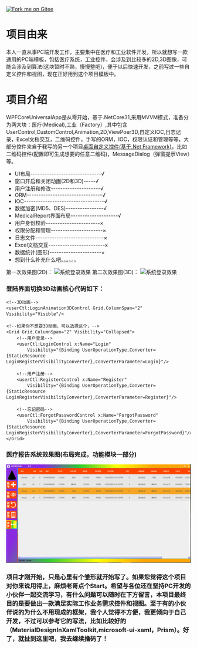 [![Fork me on Gitee](https://gitee.com/ChanceZXY/DesktopCustomControl/widgets/widget_3.svg)](https://gitee.com/ChanceZXY/DesktopCustomControl)
# 项目由来
本人一直从事PC端开发工作，主要集中在医疗和工业软件开发，所以就想写一款通用的PC端模板，包括医疗系统，工业控件，会涉及到比较多的2D,3D图像，可能会涉及到算法(这块暂时不熟，慢慢整吧)，便于以后快速开发，之前写过一些自定义控件和视图，现在正好用到这个项目模板中。
# 项目介绍
WPFCoreUniversalApp是从零开始，基于.NetCore31,采用MVVM模式，准备分为两大块：医疗(Medical),工业（Factory）,其中包含UserControl,CustomControl,Animation,2D,ViewPoer3D,自定义IOC,日志记录，Excel文档交互，二维码控件，手写的ORM，IOC，权限认证和管理等等，大部分控件来自于我写的另一个项目[桌面自定义控件(基于.Net Framework)](https://gitee.com/ChanceZXY/DesktopCustomControl)，比如二维码控件(配置即可生成想要的任意二维码)，MessageDialog（弹窗提示View）等。

- UI布局------------------------------√
- 窗口开启和关闭动画(2D和3D)-----√
- 用户注册和修改---------------------√
- ORM--------------------------------√
- IOC----------------------------------√
- 数据加密(MD5、DES)----------------√
- MedicalReport界面布局--------------------√
- 用户身份校验-----------------------×
- 权限分配和管理----------------------×
- 日志文件-----------------------------×
- Excel文档交互------------------------x
- 数据统计(图形)----------------------×
- 想到什么补充什么吧。。。。。。

第一次效果图(2D)：
![系统登录效果](DesktopUniversalFrame/Resource/Effect/Login.gif)
第二次效果图(3D)：
![系统登录效果](DesktopUniversalFrame/Resource/Effect/Login3D.gif)

### 登陆界面切换3D动画核心代码如下：
```
<!--3D动画-->
<userCtl:LoginAnimation3DControl Grid.ColumnSpan="2" Visibility="Visible"/>

<!--如果你不想要3D动画，可以选择这个，-->
<Grid Grid.ColumnSpan="2" Visibility="Collapsed">
    <!--用户登录-->
    <userCtl:LoginControl x:Name="Login"
        Visibility="{Binding UserOperationType,Converter={StaticResource LoginRegisterVisibilityConverter},ConverterParameter=Login}"/>

    <!--用户注册-->
    <userCtl:RegisterControl x:Name="Register" 
        Visibility="{Binding UserOperationType,Converter={StaticResource LoginRegisterVisibilityConverter},ConverterParameter=Register}"/>

    <!--忘记密码-->
    <userCtl:ForgotPasswordControl x:Name="ForgotPassword" 
        Visibility="{Binding UserOperationType,Converter={StaticResource LoginRegisterVisibilityConverter},ConverterParameter=ForgotPassword}"/>
</Grid>
```
### 医疗报告系统效果图(布局完成，功能模块一部分)
![医疗报告系统界面效果](DesktopUniversalFrame/Resource/Effect/MedicalPredium.gif)

### 项目才刚开始，只是心里有个雏形就开始写了。如果您觉得这个项目对你来说用得上，麻烦老哥点个Start。希望与各位还在坚持PC开发的小伙伴一起交流学习，有什么问题可以随时在下方留言，本项目最终目的是要做出一款满足实际工作业务需求控件和视图。至于有的小伙伴说的为什么不用现成的框架，我个人觉得不方便，我更倾向于自己开发，不过可以参考它的写法，比如比较好的（MaterialDesignInXamlToolkit,microsoft-ui-xaml，Prism）。好了，就扯到这里吧，我去继续撸码了！
